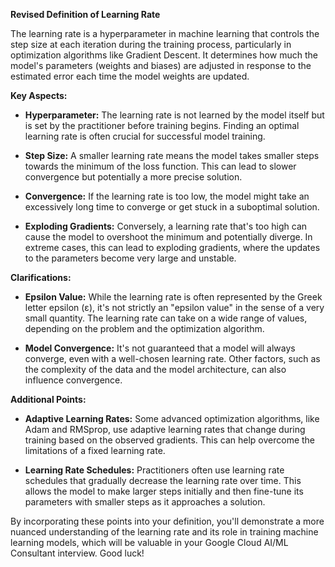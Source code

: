**Revised Definition of Learning Rate**

The learning rate is a hyperparameter in machine learning that controls the step size at each iteration during the training process, particularly in optimization algorithms like Gradient Descent. It determines how much the model's parameters (weights and biases) are adjusted in response to the estimated error each time the model weights are updated.

**Key Aspects:**

- **Hyperparameter:** The learning rate is not learned by the model itself but is set by the practitioner before training begins. Finding an optimal learning rate is often crucial for successful model training.
    
- **Step Size:** A smaller learning rate means the model takes smaller steps towards the minimum of the loss function. This can lead to slower convergence but potentially a more precise solution.
    
- **Convergence:** If the learning rate is too low, the model might take an excessively long time to converge or get stuck in a suboptimal solution.
    
- **Exploding Gradients:** Conversely, a learning rate that's too high can cause the model to overshoot the minimum and potentially diverge. In extreme cases, this can lead to exploding gradients, where the updates to the parameters become very large and unstable.
    

**Clarifications:**

- **Epsilon Value:** While the learning rate is often represented by the Greek letter epsilon (ε), it's not strictly an "epsilon value" in the sense of a very small quantity. The learning rate can take on a wide range of values, depending on the problem and the optimization algorithm.
    
- **Model Convergence:** It's not guaranteed that a model will always converge, even with a well-chosen learning rate. Other factors, such as the complexity of the data and the model architecture, can also influence convergence.
    

**Additional Points:**

- **Adaptive Learning Rates:** Some advanced optimization algorithms, like Adam and RMSprop, use adaptive learning rates that change during training based on the observed gradients. This can help overcome the limitations of a fixed learning rate.
    
- **Learning Rate Schedules:** Practitioners often use learning rate schedules that gradually decrease the learning rate over time. This allows the model to make larger steps initially and then fine-tune its parameters with smaller steps as it approaches a solution.
    

By incorporating these points into your definition, you'll demonstrate a more nuanced understanding of the learning rate and its role in training machine learning models, which will be valuable in your Google Cloud AI/ML Consultant interview. Good luck!
